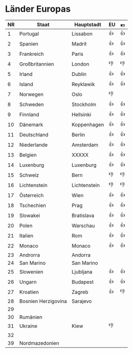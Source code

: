# Länder Europas

| NR | Staat | Hauptstadt | EU | 💶 |
|----|-------|------------|----|------|
| 1 | Portugal | Lissabon | 👍 | 👍 |
| 2 | Spanien | Madrit | 👍 | 👍 |
| 3 | Frankreich | Paris | 👍 | 👍 |
| 4 | Großbritannien | London | 👎 | 👎 |
| 5 | Irland | Dublin | 👍 | 👍 |
| 6 | Island | Reyklawik | 👍 | 👍 |
| 7 | Norwegen | Oslo | 👎 |  |
| 8 | Schweden | Stockholm | 👍 | 👍|
| 9 | Finnland | Hellsinki | 👍 | 👍 |
| 10 | Dänemark | Koppenhagen | 👍 | 👍 |
| 11 | Deutschland | Berlin | 👍 | 👍 |
| 12 | Niederlande | Amsterdam | 👍 | 👍|
| 13 | Belgien | XXXXX | 👍 | 👍 |
| 14 | Luxenburg | Luxenburg | 👍 | 👍 |
| 15 | Schweiz | Bern | 👎 | 👎 |
| 16 | Lichtenstein | Lichtenstein | 👎 | 👎 |
| 17 | Österreich | Wien | 👍 | 👍 |
| 18 | Tschechien | Prag | 👍 | 👍 |
| 19 | Slowakei | Bratislava | 👍 | 👍 |
| 20 | Polen | Warschau | 👍 | 👍 |
| 21 | Italien | Rom | 👍 | 👍 |
| 22 | Monaco | Monaco | 👍 | 👍 |
| 23 | Androrra | Andorra |  |  |
| 24 | San Marino | San Marino | | |
| 25 | Slowenien | Ljubljana | 👍 | 👍 |
| 26| Ungarn | Budapest | 👍 | 👍 |
| 27 | Kroatien | Zagreb | 👍 | 👎 |
| 28 | Bosnien Herzigovina | Sarajevo | | |
| 29 | | | | |
| 30 | Rumänien |  | | |
| 31 | Ukraine | Kiew | 👎 |  |
| 32 | | | | |
| 39 | Nordmazedonien |
